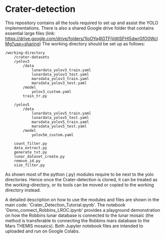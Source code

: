 # Crater-detection
This repository contains all the tools required to set up and assist the YOLO implementations. There is also a shared Google drive folder that contains essential large files (link: https://drive.google.com/drive/folders/1IoOYq4lGTFjVdtlSFHl5dwrGfO0WclMg?usp=sharing)
The working directory should be set up as follows:

```
/working-directory
    /crater-datasets
    /yolov3
        /data
            lunardata_yolov3_train.yaml
            lunardata_yolov3_test.yaml
            marsdata_yolov3_train.yaml
            marsdata_yolov3_test.yaml
        /model
            yolov3_custom.yaml
        train_tr.py

    /yolov5
        /data
            lunardata_yolov5_train.yaml
            lunardata_yolov5_test.yaml
            marsdata_yolov5_train.yaml
            marsdata_yolov5_test.yaml
        /model
            yolov5m_custom.yaml
    
    count_filter.py
    data_extract.py
    generate_txt.py
    lunar_dataset_create.py
    remove_id.py
    size_filter.py

```

As shown most of the python (.py) modules require to be next to the yolo directories. Hence once the Crater-detection is cloned, it can be treated as the working-directory, or its tools can be moved or copied to the working directory instead.


A detailed description on how to use the modules and files are shown in the main code: 'Crater_Detection_Tutorial.ipynb'. The notebook 'Demo_connect_Robbins_LROC.ipynb' provides a playground demonstration on how the Robbins lunar database is connected to the lunar mosaic (the method is transferable to connecting the Robbins mars database to the Mars THEMIS mosaics). Both Jupyter notebook files are intended to uploaded and run on Google Colabs. 

